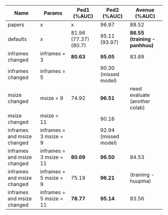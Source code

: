 | Name                       | Params                  | Ped1 (%AUC)          | Ped2 (%AUC)          | Avenue (%AUC)                 |
| -------------------------- | ----------------------- | -------------------- | -------------------- | ----------------------------- |
| papers                     | x                       | x                    | 96.97                | 88.52                         |
| defaults                   | x                       | 81.96 (77.37) (80.7) | 95.11 (93.97)        | <b>86.55 (training - panhhuu) |
| inframes changed           | inframes = 3            | <b>80.63             | <b>95.05             | 83.89                         |
| inframes changed           | inframes = 5            |                      | 90.30 (missed model) |                               |
| msize changed              | msize = 9               | 74.92                | <b>96.51             | need evaluate (another colab) |
| msize changed              | msize = 11              |                      | 90.16                |                               |
| inframes and msize changed | inframes = 3 msize = 9  |                      | 92.94 (missed model) |                               |
| inframes and msize changed | inframes = 3 msize = 11 | <b>80.69             | <b>96.50             | 84.53                         |
| inframes and msize changed | inframes = 5 msize = 9  | 75.19                | <b>96.21             | (training - huupma)           |
| inframes and msize changed | inframes = 5 msize = 11 | <b>78.77             | <b>95.14             | 83.56                         |
